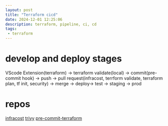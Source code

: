 ```yaml
---
layout: post
title: "Terraform cicd"
date: 2024-12-01 12:25:06
description: terraform, pipeline, ci, cd 
tags:
 - terraform
---
```



# develop and deploy stages
VScode Extension(terraform) -> terraform validate(local) -> commit(pre-commit hook) -> push -> pull request(infracost, terrform validate, terraform plan, tf init, security) -> merge -> deploy-> test -> staging -> prod

# repos
[infracost](https://github.com/infracost/infracost)
[trivy](https://github.com/aquasecurity/trivy)
[pre-commit-terraform](https://github.com/antonbabenko/pre-commit-terraform)
